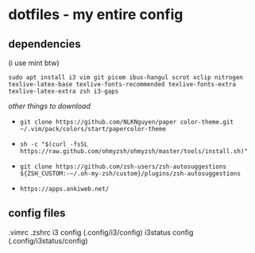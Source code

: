 # dotfiles - my entire config

## dependencies
(i use mint btw)

`sudo apt install i3 vim git picom ibus-hangul scrot xclip nitrogen texlive-latex-base texlive-fonts-recommended texlive-fonts-extra texlive-latex-extra zsh i3-gaps`

*other things to download*

- `git clone https://github.com/NLKNguyen/paper color-theme.git ~/.vim/pack/colors/start/papercolor-theme`

- `sh -c "$(curl -fsSL https://raw.github.com/ohmyzsh/ohmyzsh/master/tools/install.sh)"`

- `git clone https://github.com/zsh-users/zsh-autosuggestions ${ZSH_CUSTOM:-~/.oh-my-zsh/custom}/plugins/zsh-autosuggestions`

- `https://apps.ankiweb.net/`

## config files
.vimrc
.zshrc
i3 config (.config/i3/config)
i3status config (.config/i3status/config)
